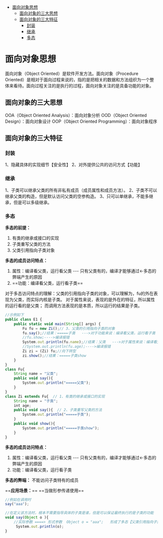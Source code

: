 - [面向对象思想](#------)
  * [面向对象的三大思想](#---------)
  * [面向对象的三大特征](#---------)
    + [封装](#--)
    + [继承](#--)
    + [多态](#--)

# 面向对象思想
面向对象（Object Oriented）是软件开发方法。面向对象（Procedure Oriented）是相对于面向过程来说的，指的是把相关的数据和方法组织为一个整体来看待。面向过程关注的是执行的过程，面向对象关注的是具备功能的对象。
## 面向对象的三大思想
OOA（Object Oriented Analysis）：面向对象分析
OOD（Object Oriented Design）：面向对象设计
OOP（Object Oriented Programming）：面向对象程序

## 面向对象的三大特征
### 封装
1、隐藏具体的实现细节【安全性】
2、对外提供公共的访问方式【功能】

### 继承
1、子类可以继承父类的所有非私有成员（成员属性和成员方法）。
2、子类不可以继承父类的构造，但是默认访问父类的空参构造。
3、只可以单继承，不能多继承，但是可以多级继承。
### 多态
**多态的前提：**
1. 有类的继承或接口的实现
2. 子类重写父类的方法
3. 父类引用指向子类对象


**多态的成员访问特点：**
1.  属性：编译看父类，运行看父类 --- 只有父类有的，编译才能够通过<-多态的弊端产生的原因
2. ==功能：编译看父类，运行看子类==

对于多态访问特点的理解：父类的引用指向子类的对象，可以理解为，fu的外在表现为父类，而实际内核是子类。
对于属性来说，表现的是外在的特征，所以属性的运行看的是父类；
而调用方法表现的是本质，所以运行的结果是子类。
```javascript
//示例如下
public class E1 {
    public static void main(String[] args) {
        Fu fu = new Zi();// 3、父类的引用指向子类的对象
        fu.say();//结果：=====子类   --->对于功能来说：编译看父类，运行看子类
        //fu.show;---->编译报错
        System.out.println(fu.name);//结果：父类   --->对于属性来说：编译看父类，运行看父类
        //System.out.println(fu.age);---->编译报错
        Zi zi = (Zi) fu;//向下转型
        zi.show();//结果：=====子类show
    }
}
class Fu{
    String name = "父类";
    public void say(){
        System.out.println("=====父类");
    }
}
class Zi extends Fu{  // 1、有类的继承或接口的实现
    String name = "子类";
    int age;
    public void say(){  // 2、子类重写父类的方法
        System.out.println("=====子类");
    }
    public void show(){  
        System.out.println("=====子类show");
    }
}
```

**多态的成员访问特点：**
1.  属性：编译看父类，运行看父类 --- 只有父类有的，编译才能够通过<-多态的弊端产生的原因
2. 功能：编译看父类，运行看子类

**多态的弊端：**
不能访问子类特有的成员

==**应用场景：**==
==当做形参传递使用==
```javascript
//例如在调用时
say("aaa");

//在定义该方法时，根本不需要指导具体的子类是谁，但是可以保证最终执行的是子类的功能
void say(Object o ){
    //实际参数 ====> 形式参数  Object o = "aaa";   形成了多态【父类引用指向子类的对象】
     System.out.println(o);
}
```

